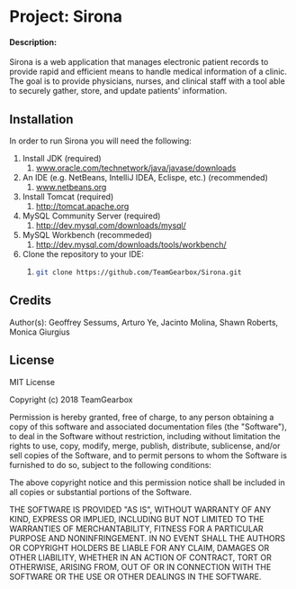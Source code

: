 # Project: Sirona
#### Description:
Sirona is a web application that manages electronic patient records to provide rapid and efficient means to handle medical 
information of a clinic. The goal is to provide physicians, nurses, and clinical staff with a tool able to securely gather,
store, and update patients' information.

## Installation
In order to run Sirona you will need the following:
1. Install JDK (required)
   1. www.oracle.com/technetwork/java/javase/downloads
1. An IDE (e.g. NetBeans, IntelliJ IDEA, Eclispe, etc.) (recommended)
   1. www.netbeans.org
1. Install Tomcat (required)
   1. http://tomcat.apache.org
1. MySQL Community Server (required)
   1. http://dev.mysql.com/downloads/mysql/
1. MySQL Workbench (recommeded)
   1. http://dev.mysql.com/downloads/tools/workbench/
1. Clone the repository to your IDE:
   1. ```bash
      git clone https://github.com/TeamGearbox/Sirona.git
      ```

## Credits
Author(s): Geoffrey Sessums, Arturo Ye, Jacinto Molina, Shawn Roberts, Monica Giurgius

## License
MIT License

Copyright (c) 2018 TeamGearbox

Permission is hereby granted, free of charge, to any person obtaining a copy
of this software and associated documentation files (the "Software"), to deal
in the Software without restriction, including without limitation the rights
to use, copy, modify, merge, publish, distribute, sublicense, and/or sell
copies of the Software, and to permit persons to whom the Software is
furnished to do so, subject to the following conditions:

The above copyright notice and this permission notice shall be included in all
copies or substantial portions of the Software.

THE SOFTWARE IS PROVIDED "AS IS", WITHOUT WARRANTY OF ANY KIND, EXPRESS OR
IMPLIED, INCLUDING BUT NOT LIMITED TO THE WARRANTIES OF MERCHANTABILITY,
FITNESS FOR A PARTICULAR PURPOSE AND NONINFRINGEMENT. IN NO EVENT SHALL THE
AUTHORS OR COPYRIGHT HOLDERS BE LIABLE FOR ANY CLAIM, DAMAGES OR OTHER
LIABILITY, WHETHER IN AN ACTION OF CONTRACT, TORT OR OTHERWISE, ARISING FROM,
OUT OF OR IN CONNECTION WITH THE SOFTWARE OR THE USE OR OTHER DEALINGS IN THE
SOFTWARE.
